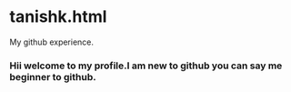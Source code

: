 # tanishk.html

<!DOCTYPE html>
<html>
<head>
My github experience.
</head>
<h3>
 Hii welcome to my profile.I am new to github you can say me beginner to github.
</h3>      
</html>
